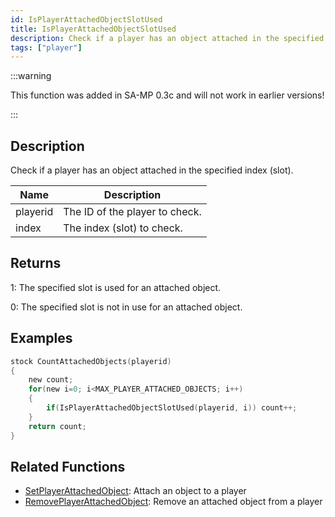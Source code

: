 ```yaml
---
id: IsPlayerAttachedObjectSlotUsed
title: IsPlayerAttachedObjectSlotUsed
description: Check if a player has an object attached in the specified index (slot).
tags: ["player"]
---
```


:::warning

This function was added in SA-MP 0.3c and will not work in earlier versions!

:::

## Description

Check if a player has an object attached in the specified index (slot).

| Name     | Description                    |
| -------- | ------------------------------ |
| playerid | The ID of the player to check. |
| index    | The index (slot) to check.     |

## Returns

1: The specified slot is used for an attached object.

0: The specified slot is not in use for an attached object.

## Examples

```c
stock CountAttachedObjects(playerid)
{
    new count;
    for(new i=0; i<MAX_PLAYER_ATTACHED_OBJECTS; i++)
    {
        if(IsPlayerAttachedObjectSlotUsed(playerid, i)) count++;
    }
    return count;
}
```

## Related Functions

- [SetPlayerAttachedObject](SetPlayerAttachedObject.md): Attach an object to a player
- [RemovePlayerAttachedObject](RemovePlayerAttachedObject.md): Remove an attached object from a player
